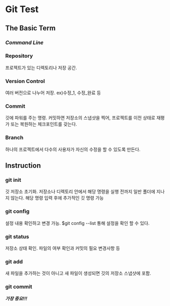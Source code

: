 # Git Test

## The Basic Term

### *Command Line*
	
### Repository
프로젝트가 있는 디렉토리나 저장 공간.

### Version Control
여러 버전으로 나누어 저장. ex)수정_1, 수정_완료 등

### Commit 
깃에 파워를 주는 명령. 커밋하면 저장소의 스냅샷을 찍어, 프로젝트를 이전 상태로 재평가 또는 복원하는 체크포인트를 갖는다.
	
### Branch
하나의 프로젝트에서 다수의 사용자가 자신의 수정을 할 수 있도록 만든다.
	
## Instruction

### git init
깃 저장소 초기화. 저장소나 디렉토리 안에서 해당 명령을 실행 전까지 일반 폴더에 지나지 않는다. 해당 명령 입력 후에 추가적인 깃 명령 가능
	
### git config
설정 내용 확인하고 변경 가능. $git config --list 통해 설정을 확인 할 수 있다.	
	
### git status
저장소 상태 확인. 파일의 여부 확인과 커밋의 필요 변경사항 등
	
### git add
새 파일을 추가하는 것이 아니고 새 파일이 생성되면 깃의 저장소 스냅샷에 포함.
	
### git commit
**_가장 중요!!!_** 	